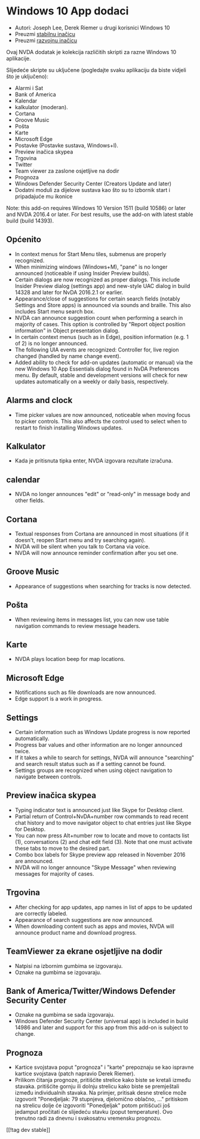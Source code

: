 # Windows 10 App dodaci #

* Autori: Joseph Lee, Derek Riemer u drugi korisnici Windows 10
* Preuzmi [stabilnu inačicu][1]
* Preuzmi [razvojnu inačicu][2]

Ovaj NVDA dodatak je kolekcija različitih skripti za razne Windows 10
aplikacije.

Slijedeće skripte su uključene (pogledajte svaku aplikaciju da biste vidjeli
što je uključeno):

* Alarmi i Sat
* Bank of America
* Kalendar
* kalkulator (moderan).
* Cortana
* Groove Music
* Pošta
* Karte
* Microsoft Edge
* Postavke (Postavke sustava, Windows+I).
* Preview inačica skypea
* Trgovina
* Twitter
* Team viewer za zaslone osjetljive na dodir
* Prognoza
* Windows Defender Security Center (Creators Update and later)
* Dodatni moduli za dijelove sustava kao što su to izbornik start i
  pripadajuće mu ikonice

Note: this add-on requires Windows 10 Version 1511 (build 10586) or later
and NVDA 2016.4 or later. For best results, use the add-on with latest
stable build (build 14393).

## Općenito

* In context menus for Start Menu tiles, submenus are properly recognized.
* When minimizing windows (Windows+M), "pane" is no longer announced
  (noticeable if using Insider Preview builds).
* Certain dialogs are now recognized as proper dialogs. This include Insider
  Preview dialog (settings app) and new-style UAC dialog in build 14328 and
  later for NvDA 2016.2.1 or earlier.
* Appearance/close of suggestions for certain search fields (notably
  Settings and Store apps) is announced via sounds and braille. This also
  includes Start menu search box.
* NVDA can announce suggestion count when performing a search in majority of
  cases. This option is controlled by "Report object position information"
  in Object presentation dialog.
* In certain context menus (such as in Edge), position information (e.g. 1
  of 2) is no longer announced.
* The following UIA events are recognized: Controller for, live region
  changed (handled by name change event).
* Added ability to check for add-on updates (automatic or manual) via the
  new Windows 10 App Essentials dialog found in NvDA Preferences menu. By
  default, stable and development versions will check for new updates
  automatically on a weekly or daily basis, respectively.

## Alarms and clock

* Time picker values are now announced, noticeable when moving focus to
  picker controls. This also affects the control used to select when to
  restart to finish installing Windows updates.

## Kalkulator

* Kada je pritisnuta tipka enter, NVDA izgovara rezultate izračuna.

## calendar

* NVDA no longer announces "edit" or "read-only" in message body and other
  fields.

## Cortana

* Textual responses from Cortana are announced in most situations (if it
  doesn't, reopen Start menu and try searching again).
* NVDA will be silent when you talk to Cortana via voice.
* NVDA will now announce reminder confirmation after you set one.

## Groove Music

* Appearance of suggestions when searching for tracks is now detected.

## Pošta

* When reviewing items in messages list, you can now use table navigation
  commands to review message headers.

## Karte

* NVDA plays location beep for map locations.

## Microsoft Edge

* Notifications such as file downloads are now announced.
* Edge support is a work in progress.

## Settings

* Certain information such as Windows Update progress is now reported
  automatically.
* Progress bar values and other information are no longer announced twice.
* If it takes a while to search for settings, NVDA will announce "searching"
  and search result status such as if a setting cannot be found.
* Settings groups are recognized when using object navigation to navigate
  between controls.

## Preview inačica skypea

* Typing indicator text is announced just like Skype for Desktop client.
* Partial return of Control+NvDA+number row commands to read recent chat
  history and to move navigator object to chat entries just like Skype for
  Desktop.
* You can now press Alt+number row to locate and move to contacts list (1),
  conversations (2) and chat edit field (3). Note that one must activate
  these tabs to move to the desired part.
* Combo box labels for Skype preview app released in November 2016 are
  announced.
* NVDA will no longer announce "Skype Message" when reviewing messages for
  majority of cases.

## Trgovina

* After checking for app updates, app names in list of apps to be updated
  are correctly labeled.
* Appearance of search suggestions are now announced.
* When downloading content such as apps and movies, NVDA will announce
  product name and download progress.

## TeamViewer za ekrane osjetljive na dodir

* Natpisi na izbornim gumbima se izgovaraju.
* Oznake na gumbima se izgovaraju.

## Bank of America/Twitter/Windows Defender Security Center

* Oznake na gumbima se sada izgovaraju.
* Windows Defender Security Center (universal app) is included in build
  14986 and later and support for this app from this add-on is subject to
  change.

## Prognoza

* Kartice svojstava poput "prognoza" i "karte" prepoznaju se kao ispravne
  kartice svojstava (patch napravio Derek Riemer).
* Prilikom čitanja prognoze, pritišćite strelice kako biste se kretali
  između stavaka. pritišćite gornju ili dolnju strelicu kako biste se
  premještali između individualnih stavaka. Na primjer, pritisak desne
  strelice može izgovorit "Ponedjeljak: 79 stupnjeva, djelomično oblačno,
  ..." pritiskom na strelicu dolje će izgovoriti "Ponedjeljak" potom
  pritišćući još jedamput pročitati će slijedeću stavku (poput
  temperature). Ovo trenutno radi za dnevnu i svakosatnu vremensku prognozu.

[[!tag dev stable]]

[1]: http://addons.nvda-project.org/files/get.php?file=w10

[2]: http://addons.nvda-project.org/files/get.php?file=w10-dev
